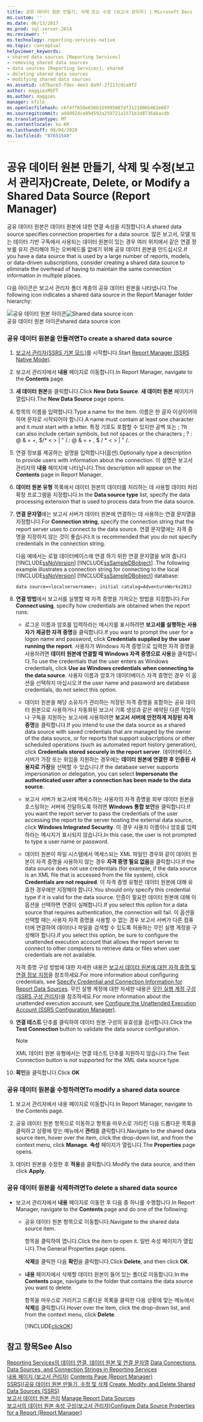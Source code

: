 ```yaml
---
title: 공유 데이터 원본 만들기, 삭제 또는 수정 (보고서 관리자) | Microsoft Docs
ms.custom: ''
ms.date: 06/13/2017
ms.prod: sql-server-2014
ms.reviewer: ''
ms.technology: reporting-services-native
ms.topic: conceptual
helpviewer_keywords:
- shared data sources [Reporting Services]
- removing shared data sources
- data sources [Reporting Services], shared
- deleting shared data sources
- modifying shared data sources
ms.assetid: cd7bace3-f8ec-4ee3-8a9f-2f217cdca9f2
author: maggiesMSFT
ms.author: maggies
manager: kfile
ms.openlocfilehash: c6f4ff658e656b159995087df3121806b462e687
ms.sourcegitcommit: ad4d92dce894592a259721a1571b1d8736abacdb
ms.translationtype: MT
ms.contentlocale: ko-KR
ms.lasthandoff: 08/04/2020
ms.locfileid: "87651548"
---
```

# <a name="create-delete-or-modify-a-shared-data-source-report-manager"></a><span data-ttu-id="f6a75-102">공유 데이터 원본 만들기, 삭제 및 수정(보고서 관리자)</span><span class="sxs-lookup"><span data-stu-id="f6a75-102">Create, Delete, or Modify a Shared Data Source (Report Manager)</span></span>
  <span data-ttu-id="f6a75-103">공유 데이터 원본은 데이터 원본에 대한 연결 속성을 지정합니다.</span><span class="sxs-lookup"><span data-stu-id="f6a75-103">A shared data source specifies connection properties for a data source.</span></span> <span data-ttu-id="f6a75-104">많은 보고서, 모델 또는 데이터 기반 구독에서 사용되는 데이터 원본이 있는 경우 여러 위치에서 같은 연결 정보를 유지 관리해야 하는 오버헤드를 없애기 위해 공유 데이터 원본을 만드십시오.</span><span class="sxs-lookup"><span data-stu-id="f6a75-104">If you have a data source that is used by a large number of reports, models, or data-driven subscriptions, consider creating a shared data source to eliminate the overhead of having to maintain the same connection information in multiple places.</span></span>  
  
 <span data-ttu-id="f6a75-105">다음 아이콘은 보고서 관리자 폴더 계층의 공유 데이터 원본을 나타냅니다.</span><span class="sxs-lookup"><span data-stu-id="f6a75-105">The following icon indicates a shared data source in the Report Manager folder hierarchy:</span></span>  
  
 <span data-ttu-id="f6a75-106">![공유 데이터 원본 아이콘](media/hlp-16datasource.png "공유 데이터 원본 아이콘")</span><span class="sxs-lookup"><span data-stu-id="f6a75-106">![Shared data source icon](media/hlp-16datasource.png "Shared data source icon")</span></span>  
<span data-ttu-id="f6a75-107">공유 데이터 원본 아이콘</span><span class="sxs-lookup"><span data-stu-id="f6a75-107">shared data source icon</span></span>  
  
### <a name="to-create-a-shared-data-source"></a><span data-ttu-id="f6a75-108">공유 데이터 원본을 만들려면</span><span class="sxs-lookup"><span data-stu-id="f6a75-108">To create a shared data source</span></span>  
  
1.  <span data-ttu-id="f6a75-109">[보고서 관리자&#40;SSRS 기본 모드&#41;](../../2014/reporting-services/report-manager-ssrs-native-mode.md)를 시작합니다.</span><span class="sxs-lookup"><span data-stu-id="f6a75-109">Start [Report Manager  &#40;SSRS Native Mode&#41;](../../2014/reporting-services/report-manager-ssrs-native-mode.md).</span></span>  
  
2.  <span data-ttu-id="f6a75-110">보고서 관리자에서 **내용** 페이지로 이동합니다.</span><span class="sxs-lookup"><span data-stu-id="f6a75-110">In Report Manager, navigate to the **Contents** page.</span></span>  
  
3.  <span data-ttu-id="f6a75-111">**새 데이터 원본**을 클릭합니다.</span><span class="sxs-lookup"><span data-stu-id="f6a75-111">Click **New Data Source**.</span></span> <span data-ttu-id="f6a75-112">**새 데이터 원본** 페이지가 열립니다.</span><span class="sxs-lookup"><span data-stu-id="f6a75-112">The **New Data Source** page opens.</span></span>  
  
4.  <span data-ttu-id="f6a75-113">항목의 이름을 입력합니다.</span><span class="sxs-lookup"><span data-stu-id="f6a75-113">Type a name for the item.</span></span> <span data-ttu-id="f6a75-114">이름은 한 글자 이상이어야 하며 문자로 시작되어야 합니다.</span><span class="sxs-lookup"><span data-stu-id="f6a75-114">A name must contain at least one character and it must start with a letter.</span></span> <span data-ttu-id="f6a75-115">특정 기호도 포함할 수 있지만 공백 또는 ; ?</span><span class="sxs-lookup"><span data-stu-id="f6a75-115">It can also include certain symbols, but not spaces or the characters ; ?</span></span> <span data-ttu-id="f6a75-116">: \@ & = +, $/\* \< > | " /.</span><span class="sxs-lookup"><span data-stu-id="f6a75-116">: \@ & = + , $ / \* \< > | " /.</span></span>  
  
5.  <span data-ttu-id="f6a75-117">연결 정보를 제공하는 설명을 입력합니다(옵션).</span><span class="sxs-lookup"><span data-stu-id="f6a75-117">Optionally type a description to provide users with information about the connection.</span></span> <span data-ttu-id="f6a75-118">이 설명은 보고서 관리자의 **내용** 페이지에 나타납니다.</span><span class="sxs-lookup"><span data-stu-id="f6a75-118">This description will appear on the **Contents** page in Report Manager.</span></span>  
  
6.  <span data-ttu-id="f6a75-119">**데이터 원본 유형** 목록에서 데이터 원본의 데이터를 처리하는 데 사용할 데이터 처리 확장 프로그램을 지정합니다.</span><span class="sxs-lookup"><span data-stu-id="f6a75-119">In the **Data source type** list, specify the data processing extension that is used to process data from the data source.</span></span>  
  
7.  <span data-ttu-id="f6a75-120">**연결 문자열**에는 보고서 서버가 데이터 원본에 연결하는 데 사용하는 연결 문자열을 지정합니다.</span><span class="sxs-lookup"><span data-stu-id="f6a75-120">For **Connection string**, specify the connection string that the report server uses to connect to the data source.</span></span> <span data-ttu-id="f6a75-121">연결 문자열에는 자격 증명을 지정하지 않는 것이 좋습니다.</span><span class="sxs-lookup"><span data-stu-id="f6a75-121">It is recommended that you do not specify credentials in the connection string.</span></span>  
  
     <span data-ttu-id="f6a75-122">다음 예에서는 로컬 데이터베이스에 연결 하기 위한 연결 문자열을 보여 줍니다 [!INCLUDE[ssNoVersion](../includes/ssnoversion-md.md)] [!INCLUDE[ssSampleDBobject](../includes/sssampledbobject-md.md)] .</span><span class="sxs-lookup"><span data-stu-id="f6a75-122">The following example illustrates a connection string for connecting to the local [!INCLUDE[ssNoVersion](../includes/ssnoversion-md.md)] [!INCLUDE[ssSampleDBobject](../includes/sssampledbobject-md.md)] database:</span></span>  
  
    ```  
    data source=<localservername>; initial catalog=AdventureWorks2012  
    ```  
  
8.  <span data-ttu-id="f6a75-123">**연결 방법**에서 보고서를 실행할 때 자격 증명을 가져오는 방법을 지정합니다.</span><span class="sxs-lookup"><span data-stu-id="f6a75-123">For **Connect using**, specify how credentials are obtained when the report runs:</span></span>  
  
    -   <span data-ttu-id="f6a75-124">로그온 이름과 암호를 입력하라는 메시지를 표시하려면 **보고서를 실행하는 사용자가 제공한 자격 증명**을 클릭합니다.</span><span class="sxs-lookup"><span data-stu-id="f6a75-124">If you want to prompt the user for a logon name and password, click **Credentials supplied by the user running the report**.</span></span> <span data-ttu-id="f6a75-125">사용자가 Windows 자격 증명으로 입력한 자격 증명을 사용하려면 **데이터 원본에 연결할 때 Windows 자격 증명으로 사용**을 클릭합니다.</span><span class="sxs-lookup"><span data-stu-id="f6a75-125">To use the credentials that the user enters as Windows credentials, click **Use as Windows credentials when connecting to the data source**.</span></span> <span data-ttu-id="f6a75-126">사용자 이름과 암호가 데이터베이스 자격 증명인 경우 이 옵션을 선택하지 마십시오.</span><span class="sxs-lookup"><span data-stu-id="f6a75-126">If the user name and password are database credentials, do not select this option.</span></span>  
  
    -   <span data-ttu-id="f6a75-127">데이터 원본을 해당 소유자가 관리하는 저장된 자격 증명을 포함하는 공유 데이터 원본으로 사용하거나 자동화된 보고서 기록 생성과 같은 예약된 다른 작업이나 구독을 지원하는 보고서에 사용하려면 **보고서 서버에 안전하게 저장된 자격 증명**을 클릭합니다.</span><span class="sxs-lookup"><span data-stu-id="f6a75-127">If you intend to use the data source as a shared data source with saved credentials that are managed by the owner of the data source, or for reports that support subscriptions or other scheduled operations (such as automated report history generation), click **Credentials stored securely in the report server**.</span></span> <span data-ttu-id="f6a75-128">데이터베이스 서버가 가장 또는 위임을 지원하는 경우에는 **데이터 원본에 연결한 후 인증된 사용자로 가장**을 선택할 수 있습니다.</span><span class="sxs-lookup"><span data-stu-id="f6a75-128">If the database server supports impersonation or delegation, you can select **Impersonate the authenticated user after a connection has been made to the data source**.</span></span>  
  
    -   <span data-ttu-id="f6a75-129">보고서 서버가 보고서에 액세스하는 사용자의 자격 증명을 외부 데이터 원본을 호스팅하는 서버에 전달하도록 하려면 **Windows 통합 보안**을 클릭합니다.</span><span class="sxs-lookup"><span data-stu-id="f6a75-129">If you want the report server to pass the credentials of the user accessing the report to the server hosting the external data source, click **Windows Integrated Security**.</span></span> <span data-ttu-id="f6a75-130">이 경우 사용자 이름이나 암호를 입력하라는 메시지가 표시되지 않습니다.</span><span class="sxs-lookup"><span data-stu-id="f6a75-130">In this case, the user is not prompted to type a user name or password.</span></span>  
  
    -   <span data-ttu-id="f6a75-131">데이터 원본이 파일 시스템에서 액세스되는 XML 파일인 경우와 같이 데이터 원본이 자격 증명을 사용하지 않는 경우 **자격 증명 필요 없음**을 클릭합니다.</span><span class="sxs-lookup"><span data-stu-id="f6a75-131">If the data source does not use credentials (for example, if the data source is an XML file that is accessed from the file system), click **Credentials are not required**.</span></span> <span data-ttu-id="f6a75-132">이 자격 증명 유형은 데이터 원본에 대해 유효한 경우에만 지정해야 합니다.</span><span class="sxs-lookup"><span data-stu-id="f6a75-132">You should only specify this credential type if it is valid for the data source.</span></span> <span data-ttu-id="f6a75-133">인증이 필요한 데이터 원본에 대해 이 옵션을 선택하면 연결이 실패합니다.</span><span class="sxs-lookup"><span data-stu-id="f6a75-133">If you select this option for a data source that requires authentication, the connection will fail.</span></span> <span data-ttu-id="f6a75-134">이 옵션을 선택할 때는 사용자 자격 증명을 사용할 수 없는 경우 보고서 서버가 다른 컴퓨터에 연결하여 데이터나 파일을 검색할 수 있도록 허용하는 무인 실행 계정을 구성해야 합니다.</span><span class="sxs-lookup"><span data-stu-id="f6a75-134">If you select this option, be sure to configure the unattended execution account that allows the report server to connect to other computers to retrieve data or files when user credentials are not available.</span></span>  
  
     <span data-ttu-id="f6a75-135">자격 증명 구성 방법에 대한 자세한 내용은 [보고서 데이터 원본에 대한 자격 증명 및 연결 정보 지정](report-data/specify-credential-and-connection-information-for-report-data-sources.md)을 참조하세요.</span><span class="sxs-lookup"><span data-stu-id="f6a75-135">For more information about configuring credentials, see [Specify Credential and Connection Information for Report Data Sources](report-data/specify-credential-and-connection-information-for-report-data-sources.md).</span></span> <span data-ttu-id="f6a75-136">무인 실행 계정에 대한 자세한 내용은 [무인 실행 계정 구성&#40;SSRS 구성 관리자&#41;](install-windows/configure-the-unattended-execution-account-ssrs-configuration-manager.md)을 참조하세요.</span><span class="sxs-lookup"><span data-stu-id="f6a75-136">For more information about the unattended execution account, see [Configure the Unattended Execution Account &#40;SSRS Configuration Manager&#41;](install-windows/configure-the-unattended-execution-account-ssrs-configuration-manager.md).</span></span>  
  
9. <span data-ttu-id="f6a75-137">**연결 테스트** 단추를 클릭하여 데이터 원본 구성의 유효성을 검사합니다.</span><span class="sxs-lookup"><span data-stu-id="f6a75-137">Click the **Test Connection** button to validate the data source configuration.</span></span>  
  
    > [!NOTE]  
    >  <span data-ttu-id="f6a75-138">XML 데이터 원본 유형에서는 연결 테스트 단추를 지원하지 않습니다.</span><span class="sxs-lookup"><span data-stu-id="f6a75-138">The Test Connection button is not supported for the XML data source type.</span></span>  
  
10. <span data-ttu-id="f6a75-139">**확인**을 클릭합니다.</span><span class="sxs-lookup"><span data-stu-id="f6a75-139">Click **OK**</span></span>  
  
### <a name="to-modify-a-shared-data-source"></a><span data-ttu-id="f6a75-140">공유 데이터 원본을 수정하려면</span><span class="sxs-lookup"><span data-stu-id="f6a75-140">To modify a shared data source</span></span>  
  
1.  <span data-ttu-id="f6a75-141">보고서 관리자에서 내용 페이지로 이동합니다.</span><span class="sxs-lookup"><span data-stu-id="f6a75-141">In Report Manager, navigate to the Contents page.</span></span>  
  
2.  <span data-ttu-id="f6a75-142">공유 데이터 원본 항목으로 이동하고 항목을 마우스로 가리킨 다음 드롭다운 목록을 클릭하고 상황에 맞는 메뉴에서 **관리**를 클릭합니다.</span><span class="sxs-lookup"><span data-stu-id="f6a75-142">Navigate to the shared data source item, hover over the item, click the drop-down list, and from the context menu, click **Manage**.</span></span> <span data-ttu-id="f6a75-143">**속성** 페이지가 열립니다.</span><span class="sxs-lookup"><span data-stu-id="f6a75-143">The **Properties** page opens.</span></span>  
  
3.  <span data-ttu-id="f6a75-144">데이터 원본을 수정한 후 **적용**을 클릭합니다.</span><span class="sxs-lookup"><span data-stu-id="f6a75-144">Modify the data source, and then click **Apply**.</span></span>  
  
### <a name="to-delete-a-shared-data-source"></a><span data-ttu-id="f6a75-145">공유 데이터 원본을 삭제하려면</span><span class="sxs-lookup"><span data-stu-id="f6a75-145">To delete a shared data source</span></span>  
  
-   <span data-ttu-id="f6a75-146">보고서 관리자에서 **내용** 페이지로 이동한 후 다음 중 하나를 수행합니다.</span><span class="sxs-lookup"><span data-stu-id="f6a75-146">In Report Manager, navigate to the **Contents** page and do one of the following:</span></span>  
  
    -   <span data-ttu-id="f6a75-147">공유 데이터 원본 항목으로 이동합니다.</span><span class="sxs-lookup"><span data-stu-id="f6a75-147">Navigate to the shared data source item.</span></span>  
  
         <span data-ttu-id="f6a75-148">항목을 클릭하여 엽니다.</span><span class="sxs-lookup"><span data-stu-id="f6a75-148">Click the item to open it.</span></span> <span data-ttu-id="f6a75-149">일반 속성 페이지가 열립니다.</span><span class="sxs-lookup"><span data-stu-id="f6a75-149">The General Properties page opens.</span></span>  
  
         <span data-ttu-id="f6a75-150">**삭제**를 클릭한 다음 **확인**을 클릭합니다.</span><span class="sxs-lookup"><span data-stu-id="f6a75-150">Click **Delete**, and then click **OK**.</span></span>  
  
    -   <span data-ttu-id="f6a75-151">**내용** 페이지에서 삭제할 데이터 원본이 들어 있는 폴더로 이동합니다.</span><span class="sxs-lookup"><span data-stu-id="f6a75-151">In the **Contents** page, navigate to the folder that contains the data source you want to delete.</span></span>  
  
         <span data-ttu-id="f6a75-152">항목을 마우스로 가리키고 드롭다운 목록을 클릭한 다음 상황에 맞는 메뉴에서 **삭제**를 클릭합니다.</span><span class="sxs-lookup"><span data-stu-id="f6a75-152">Hover over the item, click the drop-down list, and from the context menu, click **Delete**.</span></span>  
  
         [!INCLUDE[clickOK](../includes/clickok-md.md)]  
  
## <a name="see-also"></a><span data-ttu-id="f6a75-153">참고 항목</span><span class="sxs-lookup"><span data-stu-id="f6a75-153">See Also</span></span>  
 <span data-ttu-id="f6a75-154">[Reporting Services의 데이터 연결, 데이터 원본 및 연결 문자열](../../2014/reporting-services/data-connections-data-sources-and-connection-strings-in-reporting-services.md) </span><span class="sxs-lookup"><span data-stu-id="f6a75-154">[Data Connections, Data Sources, and Connection Strings in Reporting Services](../../2014/reporting-services/data-connections-data-sources-and-connection-strings-in-reporting-services.md) </span></span>  
 <span data-ttu-id="f6a75-155">[내용 페이지 &#40;보고서 관리자&#41;](../../2014/reporting-services/contents-page-report-manager.md) </span><span class="sxs-lookup"><span data-stu-id="f6a75-155">[Contents Page &#40;Report Manager&#41;](../../2014/reporting-services/contents-page-report-manager.md) </span></span>  
 <span data-ttu-id="f6a75-156">[SSRS&#41;&#40;공유 데이터 원본 만들기, 수정 및 삭제](report-data/create-modify-and-delete-shared-data-sources-ssrs.md) </span><span class="sxs-lookup"><span data-stu-id="f6a75-156">[Create, Modify, and Delete Shared Data Sources &#40;SSRS&#41;](report-data/create-modify-and-delete-shared-data-sources-ssrs.md) </span></span>  
 <span data-ttu-id="f6a75-157">[보고서 데이터 원본 관리](report-data/manage-report-data-sources.md) </span><span class="sxs-lookup"><span data-stu-id="f6a75-157">[Manage Report Data Sources](report-data/manage-report-data-sources.md) </span></span>  
 [<span data-ttu-id="f6a75-158">보고서의 데이터 원본 속성 구성&#40;보고서 관리자&#41;</span><span class="sxs-lookup"><span data-stu-id="f6a75-158">Configure Data Source Properties for a Report  &#40;Report Manager&#41;</span></span>](report-data/configure-data-source-properties-for-a-report-report-manager.md)  
  
  

